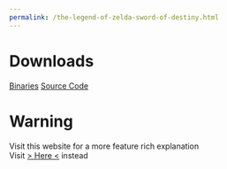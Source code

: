 ```yaml
---
permalink: /the-legend-of-zelda-sword-of-destiny.html
---
```


# Downloads

[Binaries](https://pikakid98-games.github.io/dl/the-legend-of-zelda-sword-of-destiny/bin)
[Source Code](https://pikakid98-games.github.io/dl/the-legend-of-zelda-sword-of-destiny/src)

# Warning
Visit this website for a more feature rich explanation
\
Visit [> Here <](https://pikakid98games.wordpress.com/thelegendofzeldaswordofdestiny) instead